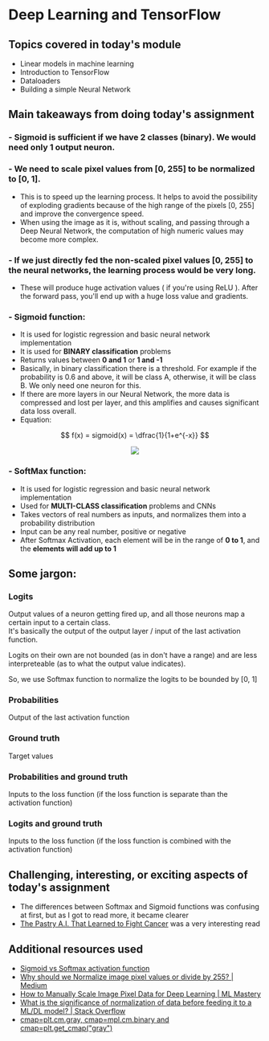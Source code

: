 # Deep Learning and TensorFlow

## Topics covered in today's module
* Linear models in machine learning
* Introduction to TensorFlow
* Dataloaders
* Building a simple Neural Network

## Main takeaways from doing today's assignment
### - Sigmoid is sufficient if we have 2 classes (binary). We would need only 1 output neuron.

### - We need to scale pixel values from [0, 255] to be normalized to [0, 1].
- This is to speed up the learning process. It helps to avoid the possibility of exploding gradients because of the high range of the pixels [0, 255] and improve the convergence speed.
- When using the image as it is, without scaling, and passing through a Deep Neural Network, the computation of high numeric values may become more complex.

### - If we just directly fed the non-scaled pixel values [0, 255] to the neural networks, the learning process would be very long.
- These will produce huge activation values ( if you're using ReLU ). After the forward pass, you'll end up with a huge loss value and gradients.

### - **Sigmoid function:**
- It is used for logistic regression and basic neural network implementation
- It is used for **BINARY classification** problems
- Returns values between **0 and 1** or **1 and -1**
- Basically, in binary classification there is a threshold. For example if the probability is 0.6 and above, it will be class A, otherwise, it will be class B. We only need one neuron for this.
- If there are more layers in our Neural Network, the more data is compressed and lost per layer, and this amplifies and causes significant data loss overall.
- Equation:

$$ f(x) = sigmoid(x) =  \dfrac{1}{1+e^{-x}} $$

<p align="center">
<img src="https://user-images.githubusercontent.com/70928356/218247145-e7d2119e-086d-4738-8c87-aa14ec2c0692.png">
</p>
 
### - **SoftMax function:**
- It is used for logistic regression and basic neural network implementation
- Used for **MULTI-CLASS classification** problems and CNNs
- Takes vectors of real numbers as inputs, and normalizes them into a probability distribution
- Input can be any real number, positive or negative
- After Softmax Activation, each element will be in the range of **0 to 1**, and the **elements will add up to 1**

## Some jargon:
### Logits
Output values of a neuron getting fired up, and all those neurons map a certain input to a certain class. <br>
It's basically the output of the output layer / input of the last activation function.

Logits on their own are not bounded (as in don't have a range) and are less interpreteable (as to what the output value indicates).

So, we use Softmax function to normalize the logits to be bounded by [0, 1]

###  Probabilities
Output of the last activation function

### Ground truth
Target values

### Probabilities and ground truth
Inputs to the loss function (if the loss function is separate than the activation function)

### Logits and ground truth
Inputs to the loss function (if the loss function is combined with the activation function)

## Challenging, interesting, or exciting aspects of today's assignment
- The differences between Softmax and Sigmoid functions was confusing at first, but as I got to read more, it became clearer
- [The Pastry A.I. That Learned to Fight Cancer](https://www.newyorker.com/tech/annals-of-technology/the-pastry-ai-that-learned-to-fight-cancer) was a very interesting read

## Additional resources used 
- [Sigmoid vs Softmax activation function](https://medium.com/arteos-ai/the-differences-between-sigmoid-and-softmax-activation-function-12adee8cf322)
- [Why should we Normalize image pixel values or divide by 255? | Medium](https://medium.com/analytics-vidhya/a-tip-a-day-python-tip-8-why-should-we-normalize-image-pixel-values-or-divide-by-255-4608ac5cd26a#:~:text=The%20pixel%20values%20can%20range,range%20from%200%20to%201.)
- [How to Manually Scale Image Pixel Data for Deep Learning | ML Mastery](https://machinelearningmastery.com/how-to-manually-scale-image-pixel-data-for-deep-learning/#:~:text=Normalize%20Pixel%20Values,-For%20most%20image&text=Neural%20networks%20process%20inputs%20using,value%20between%200%20and%201.)
- [What is the significance of normalization of data before feeding it to a ML/DL model? | Stack Overflow](https://stackoverflow.com/questions/62111708/what-is-the-significance-of-normalization-of-data-before-feeding-it-to-a-ml-dl-m)
- [cmap=plt.cm.gray, cmap=mpl.cm.binary and cmap=plt.get_cmap("gray")](https://github.com/ageron/handson-ml/issues/575)
